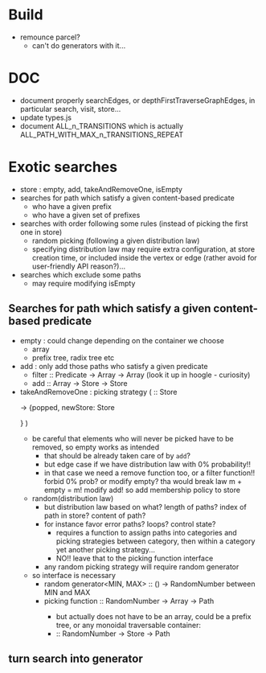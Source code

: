 # Build
- remounce parcel?
  - can't do generators with it...

# DOC
- document properly searchEdges, or depthFirstTraverseGraphEdges, in particular search, visit, 
store...
- update types.js
- document ALL_n_TRANSITIONS which is actually ALL_PATH_WITH_MAX_n_TRANSITIONS_REPEAT

# Exotic searches
- store : empty, add, takeAndRemoveOne, isEmpty
- searches for path which satisfy a given content-based predicate
  - who have a given prefix
  - who have a given set of prefixes
- searches with order following some rules (instead of picking the first one in store)
  - random picking (following a given distribution law)
  - specifying distribution law may require extra configuration, at store creation time, or 
  included inside the vertex or edge (rather avoid for user-friendly API reason?)...
- searches which exclude some paths
  - may require modifying isEmpty

## Searches for path which satisfy a given content-based predicate
- empty : could change depending on the container we choose
  - array
  - prefix tree, radix tree etc
- add : only add those paths who satisfy a given predicate
  - filter :: Predicate -> Array<Path> -> Array<Path> (look it up in hoogle - curiosity)
  - add :: Array<Path> -> Store<Path> -> Store<Path>
- takeAndRemoveOne : picking strategy ( :: Store<P> -> {popped, newStore: Store<P>} )
  - be careful that elements who will never be picked have to be removed, so empty works as intended
    - that should be already taken care of by `add`?
    - but edge case if we have distribution law with 0% probability!!
    - in that case we need a remove function too, or a filter function!! forbid 0% prob? or 
    modify empty? tha would break law m + empty = m! modify add! so add membership policy to store
  - random(distribution law)
    - but distribution law based on what? length of paths? index of path in store? content of path?
    - for instance favor error paths? loops? control state?
      - requires a function to assign paths into categories and picking strategies between 
      category, then within a category yet another picking strategy...
      - NO!! leave that to the picking function interface
    - any random picking strategy will require random generator
  - so interface is necessary
    - random generator<MIN, MAX> :: () -> RandomNumber between MIN and MAX
    - picking function :: RandomNumber -> Array<Path> -> Path
      - but actually does not have to be an array, could be a prefix tree, or any monoidal 
      traversable container:
      -  :: RandomNumber -> Store<Path> -> Path

## turn search into generator
